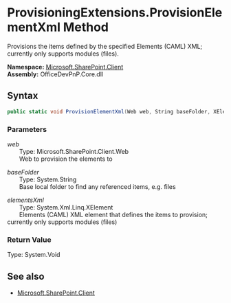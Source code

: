 # ProvisioningExtensions.ProvisionElementXml Method  
Provisions the items defined by the specified Elements (CAML) XML; currently only supports modules (files).  

**Namespace:** [Microsoft.SharePoint.Client](Microsoft.SharePoint.Client.md)  
**Assembly:** OfficeDevPnP.Core.dll  
## Syntax
```C#
public static void ProvisionElementXml(Web web, String baseFolder, XElement elementsXml)
```
### Parameters
*web*  
&emsp;&emsp;Type: Microsoft.SharePoint.Client.Web  
&emsp;&emsp;Web to provision the elements to  
  
*baseFolder*  
&emsp;&emsp;Type: System.String  
&emsp;&emsp;Base local folder to find any referenced items, e.g. files  
  
*elementsXml*  
&emsp;&emsp;Type: System.Xml.Linq.XElement  
&emsp;&emsp;Elements (CAML) XML element that defines the items to provision; currently only supports modules (files)  
  
### Return Value
Type: System.Void  

## See also
- [Microsoft.SharePoint.Client](Microsoft.SharePoint.Client.md)
